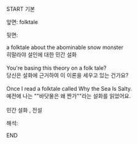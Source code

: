 START
기본

앞면:
folktale


뒷면:
<div><div>a folktale about the abominable snow monster </div><div><div>히말라야 설인에 대한 민간 설화</div></div></div><div><br></div><div><div>You're basing this theory on a folk tale? </div><div><div>당신은 설화에 근거하여 이 이론을 세우고 있는 건가요?</div></div></div><div><br></div><div><div>Once I read a folktale called Why the Sea Is Salty. </div><div><div>예전에 나는 ""바닷물은 왜 짠가""라는 설화를 읽었어요.</div></div></div><div><br></div><div>민간 설화 , 전설</div>


해석:

END